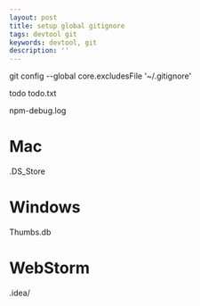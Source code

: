 ```yaml
---
layout: post
title: setup global gitignore
tags: devtool git
keywords: devtool, git
description: ''
---
```


git config --global core.excludesFile '~/.gitignore'

todo
todo.txt

npm-debug.log

# Mac
.DS_Store

# Windows
Thumbs.db

# WebStorm
.idea/
